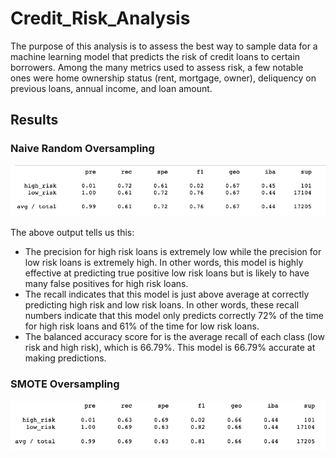 # Credit_Risk_Analysis

The purpose of this analysis is to assess the best way to sample data for a machine learning model that predicts the risk of credit loans to certain borrowers. Among the many metrics used to assess risk, a few notable ones were home ownership status (rent, mortgage, owner), deliquency on previous loans, annual income, and loan amount.

## Results

### Naive Random Oversampling
![](images/naive_oversampling.png)

The above output tells us this:
- The precision for high risk loans is extremely low while the precision for low risk loans is extremely high. In other words, this model is highly effective at predicting true positive low risk loans but is likely to have many false positives for high risk loans. 
- The recall indicates that this model is just above average at correctly predicting high risk and low risk loans. In other words, these recall numbers indicate that this model only predicts correctly 72% of the time for high risk loans and 61% of the time for low risk loans.
- The balanced accuracy score for is the average recall of each class (low risk and high risk), which is 66.79%. This model is 66.79% accurate at making predictions.

### SMOTE Oversampling
![](images/SMOTE.png)
